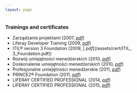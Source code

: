 ```yaml
---
layout: page
---
```


### Trainings and certificates

- Zarządzanie projektami (2007, [<i class="fa fa-trophy"> pdf</i>](/assets/cert/ZARZADZANIE_PROJEKTAMI.pdf))
- Liferay Developer Training (2009, [<i class="fa fa-trophy"> pdf</i>](/assets/cert/Liferay_Developer_Training.pdf))
- ITIL® version 3 Foundation (2009, [<i class="fa fa-trophy"> pdf</i>](/assets/cert/ITIL_ 3_Foundation.pdf))
- Rozwój umiejętności menedżerskich (2010, [<i class="fa fa-trophy"> pdf</i>](/assets/cert/PRZYWODZTWO_W_BIZNESIE-1-RUM.pdf))
- Doskonalenie umiejętności menedżerskich (2010, [<i class="fa fa-trophy"> pdf</i>](/assets/cert/PRZYWODZTWO_W_BIZNESIE-2-DUM.pdf))
- Profesjonalne umiejętności menedżerskie (2011, [<i class="fa fa-trophy"> pdf</i>](/assets/cert/PRZYWODZTWO_W_BIZNESIE-3-PUM.pdf))
- PRINCE2® Foundation (2011, [<i class="fa fa-trophy"> pdf</i>](/assets/cert/PRINCE_2.pdf))
- LIFERAY CERTIFIED PROFESSIONAL (2014, [<i class="fa fa-trophy"> pdf</i>](/assets/cert/Liferay_Certificate_L9R7CI1UJXRKN5F.pdf))
- LIFERAY CERTIFIED PROFESSIONAL (2015, [<i class="fa fa-trophy"> pdf</i>](/assets/cert/Liferay_Certificate_V0TFY9CP34VEDG0.pdf))

